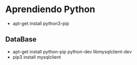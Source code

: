 # Aprendiendo Python
* apt-get install python3-pip

## DataBase
* apt-get install python-pip python-dev libmysqlclient-dev
* pip3 install mysqlclient